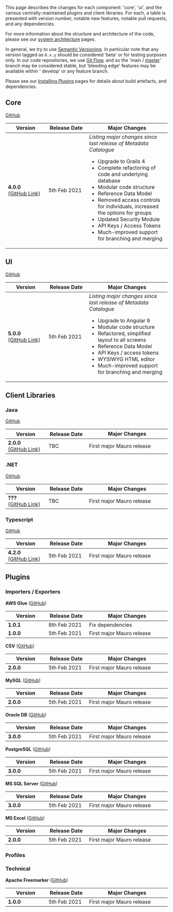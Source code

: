 This page describes the changes for each component: 'core', 'ui', and the various centrally-maintained plugins and client libraries. For each, a table
is presented with version number, notable new features, notable pull requests, and any dependencies.

For more information about the structure and architecture of the code, please see our [system architecture](/resources/architecture/) pages.

In general, we try to use [Semantic Versioning](https://semver.org). In particular note that any version tagged as `0.x.y` should be considered
'beta' or for testing purposes only. In our code repositories, we use [Git Flow](https://nvie.com/posts/a-successful-git-branching-model/), and so
the 'main / [master](https://github.com/github/renaming)' branch may be considered stable, but 'bleeding edge' features may be available within '
develop' or any feature branch.

Please see our [Installing Plugins](/installing/plugins) pages for details about build artefacts, and dependencies.

## Core

[GitHub](https://github.com/MauroDataMapper/mdm-core)
<table width="100%">
    <thead>
        <tr>
            <th width="25%"><b>Version</b></th>
            <th width="25%"><b>Release Date</b></th>
            <th width="50%"><b>Major Changes</b><img height="1px" width="500px"/></th>
        </tr>
    </thead>
    <tbody>
        <tr>
            <td><b>4.0.0</b><br/><a href="https://github.com/MauroDataMapper/mdm-core/releases/tag/4.0.0">(GitHub Link)</a></td>
            <td>5th Feb 2021</td>
            <td>
                <em>Listing major changes since last release of Metadata Catalogue</em>
                <ul>
                    <li>Upgrade to Grails 4</li>
                    <li>Complete refactoring of code and underlying database</li>
                    <li>Modular code structure</li>
                    <li>Reference Data Model</li> 
                    <li>Removed access controls for individuals, increased the options for groups</li>
                    <li>Updated Security Module</li>
                    <li>API Keys / Access Tokens</li>
                    <li>Much-improved support for branching and merging</li>
                </ul>
            </td>
        </tr>
    </tbody>
</table>

## UI

[GitHub](https://github.com/MauroDataMapper/mdm-ui)

<table width="100%">
    <thead>
        <tr>
            <th width="25%"><b>Version</b></th>
            <th width="25%"><b>Release Date</b></th>
            <th width="50%"><b>Major Changes</b><img height="1px" width="500px"/></th>
        </tr>
    </thead>
    <tbody>
        <tr>
            <td><b>5.0.0</b><br/><a href="https://github.com/MauroDataMapper/mdm-ui/releases/tag/5.0.0">(GitHub Link)</a></td>
            <td>5th Feb 2021</td>
            <td>
                <em>Listing major changes since last release of Metadata Catalogue</em>
                <ul>
                    <li>Upgrade to Angular 9</li>
                    <li>Modular code structure</li>
                    <li>Refactored, simplified layout to all screens</li>
                    <li>Reference Data Model</li> 
                    <li>API Keys / access tokens</li>
                    <li>WYSIWYG HTML editor</li>
                    <li>Much-improved support for branching and merging</li>
                </ul>
            </td>
        </tr>
    </tbody>
</table>

## Client Libraries

### Java

[GitHub](https://github.com/MauroDataMapper/mdm-api-java-restful)
<table width="100%">
    <thead>
        <tr>
            <th width="25%"><b>Version</b></th>
            <th width="25%"><b>Release Date</b></th>
            <th width="50%"><b>Major Changes</b><img height="1px" width="500px"/></th>
        </tr>
    </thead>
    <tbody>
        <tr>
            <td><b>2.0.0</b><br/><a href="">(GitHub Link)</a></td>
            <td>TBC</td>
            <td>First major Mauro release</td>
        </tr>
    </tbody>
</table>

### .NET

[GitHub](https://github.com/MauroDataMapper/mdm-api-dotnet-restful)
<table width="100%">
    <thead>
        <tr>
            <th width="25%"><b>Version</b></th>
            <th width="25%"><b>Release Date</b></th>
            <th width="50%"><b>Major Changes</b><img height="1px" width="500px"/></th>
        </tr>
    </thead>
    <tbody>
        <tr>
            <td><b>???</b><br/><a href="">(GitHub Link)</a></td>
            <td>TBC</td>
            <td>First major Mauro release</td>
        </tr>
    </tbody>
</table>

### Typescript

[GitHub](https://github.com/MauroDataMapper/mdm-resources)
<table width="100%">
    <thead>
        <tr>
            <th width="25%"><b>Version</b></th>
            <th width="25%"><b>Release Date</b></th>
            <th width="50%"><b>Major Changes</b><img height="1px" width="500px"/></th>
        </tr>
    </thead>
    <tbody>
        <tr>
            <td><b>4.2.0</b><br/><a href="">(GitHub Link)</a></td>
            <td>5th Feb 2021</td>
            <td>First major Mauro release</td>
        </tr>
    </tbody>
</table>



## Plugins

### Importers / Exporters

**AWS Glue** ([GitHub](https://github.com/MauroDataMapper-Plugins/mdm-plugin-awsglue))
<table width="100%">
    <thead>
        <tr>
            <th width="25%"><b>Version</b></th>
            <th width="25%"><b>Release Date</b></th>
            <th width="50%"><b>Major Changes</b><img height="1px" width="500px"/></th>
        </tr>
    </thead>
    <tbody>
        <tr>
            <td><b>1.0.1</b><br/></td>
            <td>8th Feb 2021</td>
            <td>Fix dependencies</td>
        </tr>
        <tr>
            <td><b>1.0.0</b></td>
            <td>5th Feb 2021</td>
            <td>First major Mauro release</td>
        </tr>
    </tbody>
</table>

**CSV** ([GitHub](https://github.com/MauroDataMapper-Plugins/mdm-plugin-csv))
<table width="100%">
    <thead>
        <tr>
            <th width="25%"><b>Version</b></th>
            <th width="25%"><b>Release Date</b></th>
            <th width="50%"><b>Major Changes</b><img height="1px" width="500px"/></th>
        </tr>
    </thead>
    <tbody>
        <tr>
            <td><b>2.0.0</b></td>
            <td>5th Feb 2021</td>
            <td>First major Mauro release</td>
        </tr>
    </tbody>
</table>

**MySQL** ([GitHub](https://github.com/MauroDataMapper-Plugins/mdm-plugin-database-mysql))
<table width="100%">
    <thead>
        <tr>
            <th width="25%"><b>Version</b></th>
            <th width="25%"><b>Release Date</b></th>
            <th width="50%"><b>Major Changes</b><img height="1px" width="500px"/></th>
        </tr>
    </thead>
    <tbody>
        <tr>
            <td><b>2.0.0</b></td>
            <td>5th Feb 2021</td>
            <td>First major Mauro release</td>
        </tr>
    </tbody>
</table>

**Oracle DB** ([GitHub](https://github.com/MauroDataMapper-Plugins/mdm-plugin-database-oracle))
<table width="100%">
    <thead>
        <tr>
            <th width="25%"><b>Version</b></th>
            <th width="25%"><b>Release Date</b></th>
            <th width="50%"><b>Major Changes</b><img height="1px" width="500px"/></th>
        </tr>
    </thead>
    <tbody>
        <tr>
            <td><b>3.0.0</b></td>
            <td>5th Feb 2021</td>
            <td>First major Mauro release</td>
        </tr>
    </tbody>
</table>


**PostgreSQL** ([GitHub](https://github.com/MauroDataMapper-Plugins/mdm-plugin-database-postgresql))
<table width="100%">
    <thead>
        <tr>
            <th width="25%"><b>Version</b></th>
            <th width="25%"><b>Release Date</b></th>
            <th width="50%"><b>Major Changes</b><img height="1px" width="500px"/></th>
        </tr>
    </thead>
    <tbody>
        <tr>
            <td><b>3.0.0</b></td>
            <td>5th Feb 2021</td>
            <td>First major Mauro release</td>
        </tr>
    </tbody>
</table>

**MS SQL Server** ([GitHub](https://github.com/MauroDataMapper-Plugins/mdm-plugin-database-sqlserver))
<table width="100%">
    <thead>
        <tr>
            <th width="25%"><b>Version</b></th>
            <th width="25%"><b>Release Date</b></th>
            <th width="50%"><b>Major Changes</b><img height="1px" width="500px"/></th>
        </tr>
    </thead>
    <tbody>
        <tr>
            <td><b>3.0.0</b></td>
            <td>5th Feb 2021</td>
            <td>First major Mauro release</td>
        </tr>
    </tbody>
</table>

**MS Excel** ([GitHub](https://github.com/MauroDataMapper-Plugins/mdm-plugin-excel))
<table width="100%">
    <thead>
        <tr>
            <th width="25%"><b>Version</b></th>
            <th width="25%"><b>Release Date</b></th>
            <th width="50%"><b>Major Changes</b><img height="1px" width="500px"/></th>
        </tr>
    </thead>
    <tbody>
        <tr>
            <td><b>2.0.0</b></td>
            <td>5th Feb 2021</td>
            <td>First major Mauro release</td>
        </tr>
    </tbody>
</table>


### Profiles

### Technical

**Apache Freemarker** ([GitHub](https://github.com/MauroDataMapper-Plugins/mdm-plugin-freemarker))
<table width="100%">
    <thead>
        <tr>
            <th width="25%"><b>Version</b></th>
            <th width="25%"><b>Release Date</b></th>
            <th width="50%"><b>Major Changes</b><img height="1px" width="500px"/></th>
        </tr>
    </thead>
    <tbody>
        <tr>
            <td><b>1.0.0</b></td>
            <td>5th Feb 2021</td>
            <td>First major Mauro release</td>
        </tr>
    </tbody>
</table>


